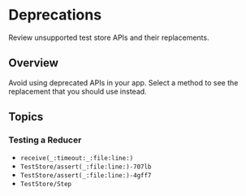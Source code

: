# Deprecations

Review unsupported test store APIs and their replacements.

## Overview

Avoid using deprecated APIs in your app. Select a method to see the replacement that you should use instead.

## Topics

### Testing a Reducer

- ``receive(_:timeout:_:file:line:)``
- ``TestStore/assert(_:file:line:)-707lb``
- ``TestStore/assert(_:file:line:)-4gff7``
- ``TestStore/Step``
